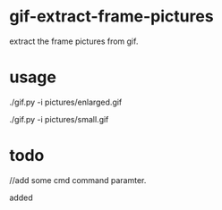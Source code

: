 # gif-extract-frame-pictures
extract the frame pictures from gif.

# usage
./gif.py -i pictures/enlarged.gif

./gif.py -i pictures/small.gif

# todo
//add some cmd command paramter.

added

